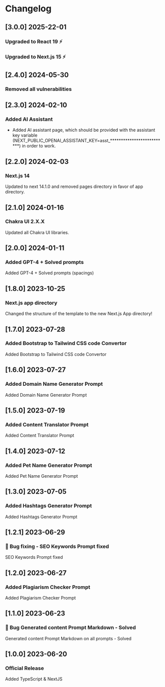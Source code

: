 # Changelog

## [3.0.0] 2025-22-01

### Upgraded to React 19 ⚡️

### Upgraded to Next.js 15 ⚡️

## [2.4.0] 2024-05-30

### Removed all vulnerabilities

## [2.3.0] 2024-02-10

### Added AI Assistant

- Added AI assistant page, which should be provided with the assistant key variable (NEXT_PUBLIC_OPENAI_ASSISTANT_KEY=asst_**************************) in order to work. 

## [2.2.0] 2024-02-03

### Next.js 14

Updated to next 14.1.0 and removed pages directory in favor of app directory.

## [2.1.0] 2024-01-16

### Chakra UI 2.X.X

Updated all Chakra UI libraries.

## [2.0.0] 2024-01-11

### Added GPT-4 + Solved prompts

Added GPT-4 + Solved prompts (spacings)

## [1.8.0] 2023-10-25

### Next.js app directory

Changed the structure of the template to the new Next.js App directory!

## [1.7.0] 2023-07-28

### Added Bootstrap to Tailwind CSS code Convertor

Added Bootstrap to Tailwind CSS code Convertor

## [1.6.0] 2023-07-27

### Added Domain Name Generator Prompt

Added Domain Name Generator Prompt

## [1.5.0] 2023-07-19

### Added Content Translator Prompt

Added Content Translator Prompt

## [1.4.0] 2023-07-12

### Added Pet Name Generator Prompt

Added Pet Name Generator Prompt

## [1.3.0] 2023-07-05

### Added Hashtags Generator Prompt

Added Hashtags Generator Prompt

## [1.2.1] 2023-06-29

### 🐛 Bug fixing - SEO Keywords Prompt fixed

SEO Keywords Prompt fixed

## [1.2.0] 2023-06-27

### Added Plagiarism Checker Prompt

Added Plagiarism Checker Prompt

## [1.1.0] 2023-06-23

### 🐛 Bug Generated content Prompt Markdown - Solved

Generated content Prompt Markdown on all prompts - Solved

## [1.0.0] 2023-06-20

### Official Release

Added TypeScript & NextJS

